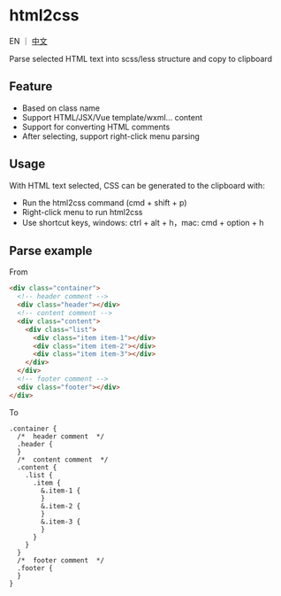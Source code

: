 # html2css

EN ｜ [中文](./README-zh_CN.md)

Parse selected HTML text into scss/less structure and copy to clipboard

## Feature

* Based on class name
* Support HTML/JSX/Vue template/wxml... content
* Support for converting HTML comments
* After selecting, support right-click menu parsing

## Usage
With HTML text selected, CSS can be generated to the clipboard with:
- Run the html2css command (cmd + shift + p)
- Right-click menu to run html2css
- Use shortcut keys, windows: ctrl + alt + h，mac: cmd + option + h


## Parse example

From

```html
<div class="container">
  <!-- header comment -->
  <div class="header"></div>
  <!-- content comment -->
  <div class="content">
    <div class="list">
      <div class="item item-1"></div>
      <div class="item item-2"></div>
      <div class="item item-3"></div>
    </div>
  </div>
  <!-- footer comment -->
  <div class="footer"></div>
</div>
```

To

```less
.container {
  /*  header comment  */
  .header {
  }
  /*  content comment  */
  .content {
    .list {
      .item {
        &.item-1 {
        }
        &.item-2 {
        }
        &.item-3 {
        }
      }
    }
  }
  /*  footer comment  */
  .footer {
  }
}
```

